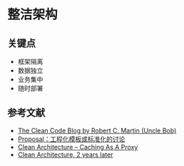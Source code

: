 # 整洁架构

## 关键点
- 框架隔离
- 数据独立
- 业务集中
- 随时部署

## 参考文献
- [The Clean Code Blog by Robert C. Martin (Uncle Bob)](https://blog.cleancoder.com/uncle-bob/2012/08/13/the-clean-architecture.html)
- [Proposal：工程化模板或标准化的讨论](https://github.com/cloudwego/kitex/issues/500)
- [Clean Architecture – Caching As A Proxy](https://codecoach.co.nz/clean-architecture-caching-as-a-proxy/)
- [Clean Architecture, 2 years later](https://eltonminetto.dev/en/post/2020-07-06-clean-architecture-2years-later/)